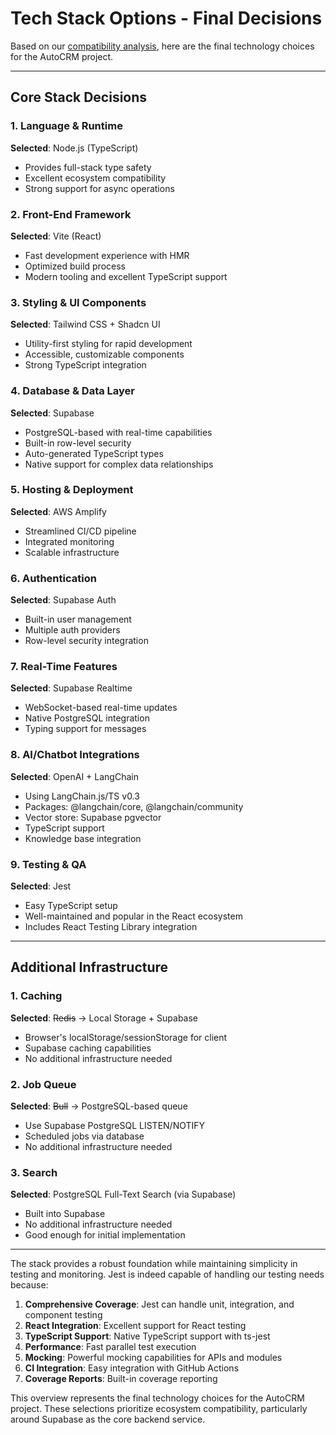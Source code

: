 # Tech Stack Options - Final Decisions

Based on our [compatibility analysis](./tech-stack-compatibility.md), here are the final technology choices for the AutoCRM project.

---

## Core Stack Decisions

### 1. Language & Runtime
**Selected**: Node.js (TypeScript)
- Provides full-stack type safety
- Excellent ecosystem compatibility
- Strong support for async operations

### 2. Front-End Framework
**Selected**: Vite (React)
- Fast development experience with HMR
- Optimized build process
- Modern tooling and excellent TypeScript support

### 3. Styling & UI Components
**Selected**: Tailwind CSS + Shadcn UI
- Utility-first styling for rapid development
- Accessible, customizable components
- Strong TypeScript integration

### 4. Database & Data Layer
**Selected**: Supabase
- PostgreSQL-based with real-time capabilities
- Built-in row-level security
- Auto-generated TypeScript types
- Native support for complex data relationships

### 5. Hosting & Deployment
**Selected**: AWS Amplify
- Streamlined CI/CD pipeline
- Integrated monitoring
- Scalable infrastructure

### 6. Authentication
**Selected**: Supabase Auth
- Built-in user management
- Multiple auth providers
- Row-level security integration

### 7. Real-Time Features
**Selected**: Supabase Realtime
- WebSocket-based real-time updates
- Native PostgreSQL integration
- Typing support for messages

### 8. AI/Chatbot Integrations
**Selected**: OpenAI + LangChain
- Using LangChain.js/TS v0.3
- Packages: @langchain/core, @langchain/community
- Vector store: Supabase pgvector
- TypeScript support
- Knowledge base integration

### 9. Testing & QA
**Selected**: Jest  
- Easy TypeScript setup  
- Well-maintained and popular in the React ecosystem
- Includes React Testing Library integration

---

## Additional Infrastructure

### 1. Caching
**Selected**: ~~Redis~~ → Local Storage + Supabase
- Browser's localStorage/sessionStorage for client
- Supabase caching capabilities
- No additional infrastructure needed

### 2. Job Queue
**Selected**: ~~Bull~~ → PostgreSQL-based queue
- Use Supabase PostgreSQL LISTEN/NOTIFY
- Scheduled jobs via database
- No additional infrastructure needed

### 3. Search
**Selected**: PostgreSQL Full-Text Search (via Supabase)
- Built into Supabase
- No additional infrastructure needed
- Good enough for initial implementation

---

The stack provides a robust foundation while maintaining simplicity in testing and monitoring. Jest is indeed capable of handling our testing needs because:

1. **Comprehensive Coverage**: Jest can handle unit, integration, and component testing
2. **React Integration**: Excellent support for React testing
3. **TypeScript Support**: Native TypeScript support with ts-jest
4. **Performance**: Fast parallel test execution
5. **Mocking**: Powerful mocking capabilities for APIs and modules
6. **CI Integration**: Easy integration with GitHub Actions
7. **Coverage Reports**: Built-in coverage reporting

This overview represents the final technology choices for the AutoCRM project. These selections prioritize ecosystem compatibility, particularly around Supabase as the core backend service. 